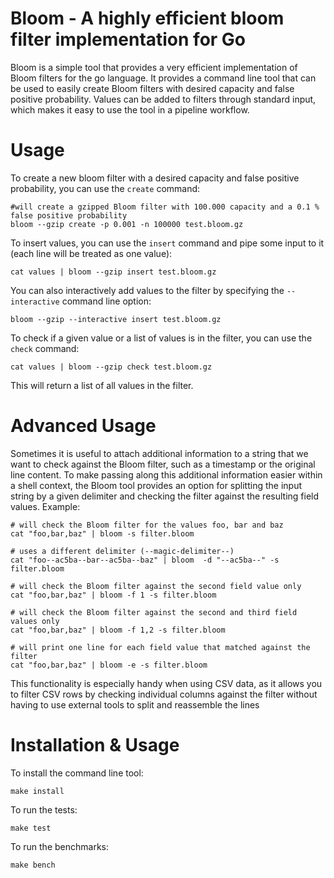 # Bloom - A highly efficient bloom filter implementation for Go

Bloom is a simple tool that provides a very efficient implementation of Bloom filters for the go language.
It provides a command line tool that can be used to easily create Bloom filters with desired capacity
and false positive probability. Values can be added to filters through standard input, which makes it
easy to use the tool in a pipeline workflow.

# Usage

To create a new bloom filter with a desired capacity and false positive probability, you can use the `create` command:

    #will create a gzipped Bloom filter with 100.000 capacity and a 0.1 % false positive probability
    bloom --gzip create -p 0.001 -n 100000 test.bloom.gz

To insert values, you can use the `insert` command and pipe some input to it (each line will be treated as one value):

    cat values | bloom --gzip insert test.bloom.gz

You can also interactively add values to the filter by specifying the `--interactive` command line option:

    bloom --gzip --interactive insert test.bloom.gz

To check if a given value or a list of values is in the filter, you can use the `check` command:

    cat values | bloom --gzip check test.bloom.gz

This will return a list of all values in the filter.

# Advanced Usage

Sometimes it is useful to attach additional information to a string that we want to check against the Bloom filter,
such as a timestamp or the original line content. To make passing along this additional information easier within
a shell context, the Bloom tool provides an option for splitting the input string by a given delimiter and checking
the filter against the resulting field values. Example:

    # will check the Bloom filter for the values foo, bar and baz
    cat "foo,bar,baz" | bloom -s filter.bloom

    # uses a different delimiter (--magic-delimiter--)
    cat "foo--ac5ba--bar--ac5ba--baz" | bloom  -d "--ac5ba--" -s filter.bloom

    # will check the Bloom filter against the second field value only
    cat "foo,bar,baz" | bloom -f 1 -s filter.bloom

    # will check the Bloom filter against the second and third field values only
    cat "foo,bar,baz" | bloom -f 1,2 -s filter.bloom

    # will print one line for each field value that matched against the filter
    cat "foo,bar,baz" | bloom -e -s filter.bloom

This functionality is especially handy when using CSV data, as it allows you to filter CSV rows by checking individual
columns against the filter without having to use external tools to split and reassemble the lines

# Installation & Usage

To install the command line tool:

    make install

To run the tests:

    make test

To run the benchmarks:

    make bench